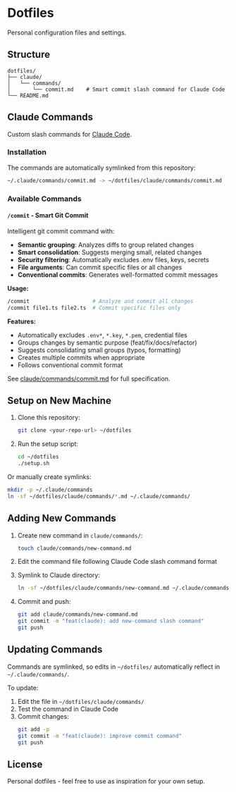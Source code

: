 # Dotfiles

Personal configuration files and settings.

## Structure

```
dotfiles/
├── claude/
│   └── commands/
│       └── commit.md    # Smart commit slash command for Claude Code
└── README.md
```

## Claude Commands

Custom slash commands for [Claude Code](https://claude.com/claude-code).

### Installation

The commands are automatically symlinked from this repository:

```bash
~/.claude/commands/commit.md -> ~/dotfiles/claude/commands/commit.md
```

### Available Commands

#### `/commit` - Smart Git Commit

Intelligent git commit command with:
- **Semantic grouping**: Analyzes diffs to group related changes
- **Smart consolidation**: Suggests merging small, related changes
- **Security filtering**: Automatically excludes .env files, keys, secrets
- **File arguments**: Can commit specific files or all changes
- **Conventional commits**: Generates well-formatted commit messages

**Usage:**
```bash
/commit                    # Analyze and commit all changes
/commit file1.ts file2.ts  # Commit specific files only
```

**Features:**
- Automatically excludes `.env*`, `*.key`, `*.pem`, credential files
- Groups changes by semantic purpose (feat/fix/docs/refactor)
- Suggests consolidating small groups (typos, formatting)
- Creates multiple commits when appropriate
- Follows conventional commit format

See [claude/commands/commit.md](claude/commands/commit.md) for full specification.

## Setup on New Machine

1. Clone this repository:
   ```bash
   git clone <your-repo-url> ~/dotfiles
   ```

2. Run the setup script:
   ```bash
   cd ~/dotfiles
   ./setup.sh
   ```

Or manually create symlinks:
   ```bash
   mkdir -p ~/.claude/commands
   ln -sf ~/dotfiles/claude/commands/*.md ~/.claude/commands/
   ```

## Adding New Commands

1. Create new command in `claude/commands/`:
   ```bash
   touch claude/commands/new-command.md
   ```

2. Edit the command file following Claude Code slash command format

3. Symlink to Claude directory:
   ```bash
   ln -sf ~/dotfiles/claude/commands/new-command.md ~/.claude/commands/
   ```

4. Commit and push:
   ```bash
   git add claude/commands/new-command.md
   git commit -m "feat(claude): add new-command slash command"
   git push
   ```

## Updating Commands

Commands are symlinked, so edits in `~/dotfiles/` automatically reflect in `~/.claude/commands/`.

To update:
1. Edit the file in `~/dotfiles/claude/commands/`
2. Test the command in Claude Code
3. Commit changes:
   ```bash
   git add -p
   git commit -m "feat(claude): improve commit command"
   git push
   ```

## License

Personal dotfiles - feel free to use as inspiration for your own setup.
